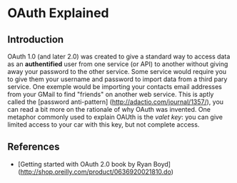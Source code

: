 # OAuth Explained

## Introduction

OAuth 1.0 (and later 2.0) was created to give a standard way to access data as an **authentified** user from one service (or API) to another without giving away your password to the other service. Some service would require you to give them your username and password to import data from a third pary service. One exemple would be importing your contacts email addresses from your GMail to find "friends" on another web service. This is aptly called the [password anti-pattern] (http://adactio.com/journal/1357/), you can read a bit more on the rationale of why OAuth was invented. One metaphor commonly used to explain OAUth is the _valet key_: you can give limited access to your car with this key, but not complete access.  

## 

## References

* [Getting started with OAuth 2.0 book by Ryan Boyd] (http://shop.oreilly.com/product/0636920021810.do)